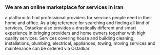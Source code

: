 ### We are an online marketplace for services in Iran
a platform to find professional providers for services people need in their home and office. As a big reference for searching and finding all kind of services, Ostadkar also provides a drastically different and smart experience in bringing providers and home owners together with high quality services.
Services covering house and building cleaning, installations, plumbing, electrical, appliances, towing, moving services and maintenance can be ordered via Ostadkar
